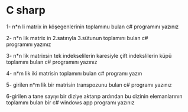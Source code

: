 # C sharp
 
1- n*n li matrix in köşegenlerinin toplamınu bulan c# programını yazınız

2- n*n lik matrix in 2.satırıyla 3.sütunun toplamını bulan c# programını yazınız

3- n*n lik matrixsin tek indekselilerin karesiyle çift indekslilerin küpü toplamını bulan c# programını yazınız

4- n*m lik iki matrisin toplamını bulan c# programı yazın

5- girilen n*m lik bir matrisin transpozunu bulan c# programı yazınız

6-girilen a tane sayıyı bir diziye aktarıp ardından bu dizinin elemanlarının toplamını bulan bir c#  windows app programı yazınız
